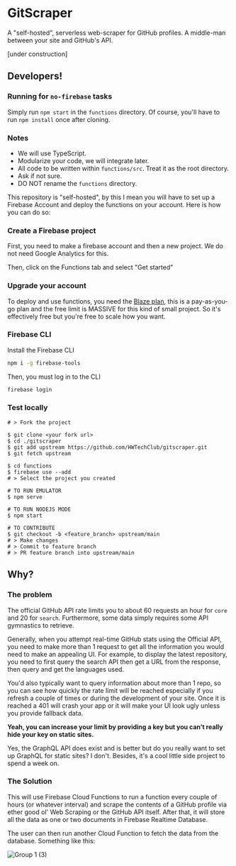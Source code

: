 # GitScraper

A "self-hosted", serverless web-scraper for GitHub profiles. A middle-man between your site and GitHub's API.

[under construction]


## Developers!

### Running for `no-firebase` tasks

Simply run `npm start` in the `functions` directory. Of course, you'll have to run `npm install` once after cloning.

### Notes

- We will use TypeScript.
- Modularize your code, we will integrate later.
- All code to be written within `functions/src`. Treat it as the root directory.
- Ask if not sure.
- DO NOT rename the `functions` directory.


This repository is "self-hosted", by this I mean you will have to set up a Firebase Account and deploy the functions on your account. Here is how you can do so:

### Create a Firebase project

First, you need to make a firebase account and then a new project. We do not need Google Analytics for this.

Then, click on the Functions tab and select "Get started"

### Upgrade your account

To deploy and use functions, you need the [Blaze plan](https://firebase.google.com/pricing), this is a pay-as-you-go plan and the free limit is MASSIVE for this kind of small project. So it's effectively free but you're free to scale how you want.

### Firebase CLI

Install the Firebase CLI

```bash
npm i -g firebase-tools
```

Then, you must log in to the CLI

```bash
firebase login
```

### Test locally

```
# > Fork the project

$ git clone <your fork url>
$ cd ./gitscraper
$ git add upstream https://github.com/HWTechClub/gitscraper.git
$ git fetch upstream

$ cd functions
$ firebase use --add
# > Select the project you created

# TO RUN EMULATOR
$ npm serve 

# TO RUN NODEJS MODE
$ npm start 

# TO CONTRIBUTE
$ git checkout -b <feature_branch> upstream/main
# > Make changes
# > Commit to feature branch
# > PR feature branch into upstream/main
```

## Why?

### The problem
The official GitHub API rate limits you to about 60 requests an hour for `core` and 20 for `search`. Furthermore, some data simply requires some API gymnastics to retrieve. 

Generally, when you attempt real-time GitHub stats using the Official API, you need to make more than 1 request to get all the information you would need to make an appealing UI. For example, to display the latest repository, you need to first query the search API then get a URL from the response, then query and get the languages used.

You'd also typically want to query information about more than 1 repo, so you can see how quickly the rate limit will be reached especially if you refresh a couple of times or during the development of your site. Once it is reached a 401 will crash your app or it will make your UI look ugly unless you provide fallback data.

**Yeah, you can increase your limit by providing a key but you can’t really hide your key on static sites.**

Yes, the GraphQL API does exist and is better but do you really want to set up GraphQL for static sites? I don't. Besides, it's a cool little side project to spend a week on.

### The Solution
This will use Firebase Cloud Functions to run a function every couple of hours (or whatever interval) and scrape the contents of a GitHub profile via ether good ol' Web Scraping or the GitHub API itself. After that, it will store all the data as one or two documents in Firebase Realtime Database.

The user can then run another Cloud Function to fetch the data from the database. Something like this:

![Group 1 (3)](https://user-images.githubusercontent.com/55190601/122678050-aaaa7f00-d202-11eb-8063-a08a946c890a.png)
